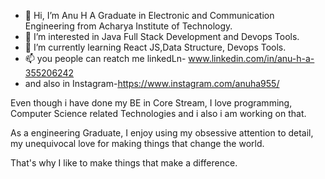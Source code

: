 - 👋 Hi, I’m Anu H A Graduate in Electronic and Communication Engineering from Acharya Institute of Technology.
- 👀 I’m interested in Java Full Stack Development and Devops Tools.
- 🌱 I’m currently learning React JS,Data Structure, Devops Tools.
- 📫 you people can reatch me linkedLn- www.linkedin.com/in/anu-h-a-355206242
-  and also in Instagram-https://www.instagram.com/anuha955/

Even though i have done my BE in Core Stream, I love programming, Computer Science related Technologies and i also i am working on that.

As a engineering Graduate, I enjoy using my obsessive attention to detail, my unequivocal love for making things that change the world.

That's why I like to make things that make a difference.
